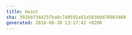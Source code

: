 ```yaml
---
title: maint
sha: 392bbf34425fba0c740592a81a503b9d76983460
generated: 2018-08-30 13:17:42 +0200
---
```

